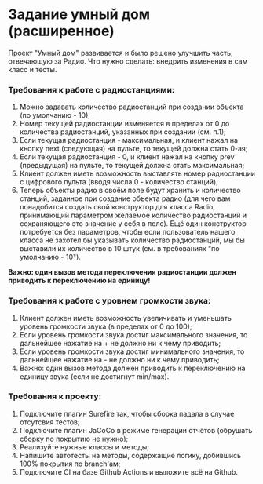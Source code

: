 <h1> Задание умный дом (расширенное)</h1>

Проект "Умный дом" развивается и было решено улучшить часть, отвечающую за Радио.
Что нужно сделать: внедрить изменения в сам класс и тесты.

<h3>Требования к работе с радиостанциями:</h3>

1. Можно задавать количество радиостанций при создании объекта (по умолчанию - 10);
1. Номер текущей радиостанции изменяется в пределах от 0 до количества радиостанций, указанных при создании (см. п.1);
1. Если текущая радиостанция - максимальная, и клиент нажал на кнопку next (следующая) на пульте, то текущей должна стать 0-ая;
1. Если текущая радиостанция - 0, и клиент нажал на кнопку prev (предыдущая) на пульте, то текущей должна стать максимальная;
1. Клиент должен иметь возможность выставлять номер радиостанции с цифрового пульта (вводя числа 0 - количество станций);
1. Теперь объекты радио в своём поле будут хранить и количество станций, заданное при создание объекта радио (для чего вам понадобится создать свой конструктор для класса Radio, принимающий параметром желаемое количество радиостанций и сохраняющего это значение у себя в поле). Ещё один конструктор потребуется без параметров, чтобы если пользователь нашего класса не захотел бы указывать количество радиостанций, мы бы выставили их количество в 10 штук (см. в требованиях "по умолчанию - 10").

**Важно: один вызов метода переключения радиостанции должен приводить к переключению на единицу!**


<h3>Требования к работе с уровнем громкости звука:</h3>

1. Клиент должен иметь возможность увеличивать и уменьшать уровень громкости звука (в пределах от 0 до 100);
1. Если уровень громкости звука достиг максимального значения, то дальнейшее нажатие на + не должно ни к чему приводить;
1. Если уровень громкости звука достиг минимального значения, то дальнейшее нажатие на - не должно ни к чему приводить;
1. Важно: один вызов метода должен приводить к переключению на единицу звука (если не достигнут min/max).

<h3>Требования к проекту:</h3>

1. Подключите плагин Surefire так, чтобы сборка падала в случае отсутсвия тестов;
1. Подключите плагин JaCoCo в режиме генерации отчётов (обрушать сборку по покрытию не нужно);
1. Реализуйте нужные классы и методы;
1. Напишите автотесты на методы, содержащие логику, добившись 100% покрытия по branch'ам;
1. Подключите CI на базе Github Actions и выложите всё на Github.


